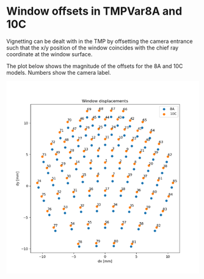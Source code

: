 # Window offsets in TMPVar8A and 10C

Vignetting can be dealt with in the TMP by offsetting the camera entrance such
that the x/y position of the window coincides with the chief ray coordinate
at the window surface.

The plot below shows the magnitude of the offsets for the 8A and 10C models.
Numbers show the camera label.

![](window_displacements.png)
